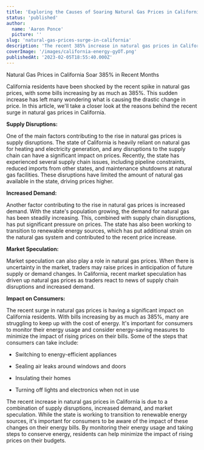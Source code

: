 ```yaml
---
title: 'Exploring the Causes of Soaring Natural Gas Prices in California'
status: 'published'
author:
  name: 'Aaron Ponce'
  picture: ''
slug: 'natural-gas-prices-surge-in-california'
description: 'The recent 385% increase in natural gas prices in California has left residents wondering what is causing the drastic change. '
coverImage: '/images/california-energy-gyOT.png'
publishedAt: '2023-02-05T18:55:40.000Z'
---
```


Natural Gas Prices in California Soar 385% in Recent Months

California residents have been shocked by the recent spike in natural gas prices, with some bills increasing by as much as 385%. This sudden increase has left many wondering what is causing the drastic change in price. In this article, we'll take a closer look at the reasons behind the recent surge in natural gas prices in California.

**Supply Disruptions:**

One of the main factors contributing to the rise in natural gas prices is supply disruptions. The state of California is heavily reliant on natural gas for heating and electricity generation, and any disruptions to the supply chain can have a significant impact on prices. Recently, the state has experienced several supply chain issues, including pipeline constraints, reduced imports from other states, and maintenance shutdowns at natural gas facilities. These disruptions have limited the amount of natural gas available in the state, driving prices higher.

**Increased Demand:**<br>

Another factor contributing to the rise in natural gas prices is increased demand. With the state's population growing, the demand for natural gas has been steadily increasing. This, combined with supply chain disruptions, has put significant pressure on prices. The state has also been working to transition to renewable energy sources, which has put additional strain on the natural gas system and contributed to the recent price increase.

**Market Speculation:**<br>

Market speculation can also play a role in natural gas prices. When there is uncertainty in the market, traders may raise prices in anticipation of future supply or demand changes. In California, recent market speculation has driven up natural gas prices as traders react to news of supply chain disruptions and increased demand.

**Impact on Consumers:**<br>

The recent surge in natural gas prices is having a significant impact on California residents. With bills increasing by as much as 385%, many are struggling to keep up with the cost of energy. It's important for consumers to monitor their energy usage and consider energy-saving measures to minimize the impact of rising prices on their bills. Some of the steps that consumers can take include:

- Switching to energy-efficient appliances

- Sealing air leaks around windows and doors

- Insulating their homes

- Turning off lights and electronics when not in use

The recent increase in natural gas prices in California is due to a combination of supply disruptions, increased demand, and market speculation. While the state is working to transition to renewable energy sources, it's important for consumers to be aware of the impact of these changes on their energy bills. By monitoring their energy usage and taking steps to conserve energy, residents can help minimize the impact of rising prices on their budgets.

